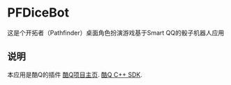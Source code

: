 # PFDiceBot
这是个开拓者（Pathfinder）桌面角色扮演游戏基于Smart QQ的骰子机器人应用

说明
--------
本应用是酷Q的插件
[酷Q项目主页](https://cqp.cc).
[酷Q C++ SDK](https://github.com/CoolQ/cqsdk-vc). 